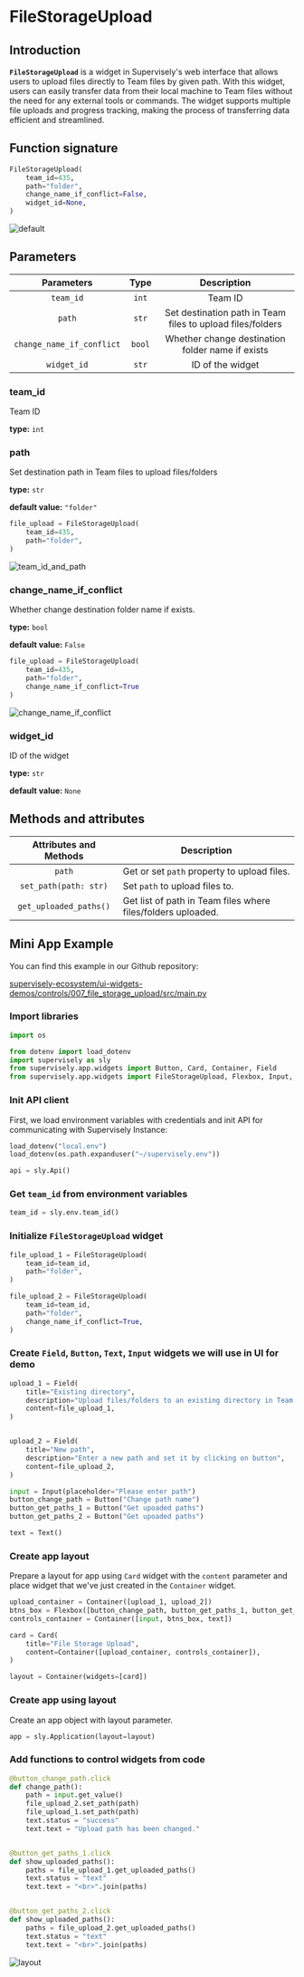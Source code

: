 # FileStorageUpload

## Introduction

**`FileStorageUpload`** is a widget in Supervisely's web interface that allows users to upload files directly to Team files by given path. With this widget, users can easily transfer data from their local machine to Team files without the need for any external tools or commands. The widget supports multiple file uploads and progress tracking, making the process of transferring data efficient and streamlined.

## Function signature

```python
FileStorageUpload(
    team_id=435,
    path="folder",
    change_name_if_conflict=False,
    widget_id=None,
)
```

![default](https://user-images.githubusercontent.com/79905215/224288968-b3edf93e-2bd9-4a26-94f8-41165e0e3387.png)

## Parameters

|         Parameters        |  Type  |                         Description                        |
| :-----------------------: | :----: | :--------------------------------------------------------: |
|         `team_id`         |  `int` |                           Team ID                          |
|           `path`          |  `str` | Set destination path in Team files to upload files/folders |
| `change_name_if_conflict` | `bool` |      Whether change destination folder name if exists      |
|        `widget_id`        |  `str` |                      ID of the widget                      |

### team\_id

Team ID

**type:** `int`

### path

Set destination path in Team files to upload files/folders

**type:** `str`

**default value:** `"folder"`

```python
file_upload = FileStorageUpload(
    team_id=435,
    path="folder",
)
```

![team\_id\_and\_path](https://user-images.githubusercontent.com/79905215/224320961-52434e4c-4ac2-4d37-a9fb-6ce248dc8760.gif)

### change\_name\_if\_conflict

Whether change destination folder name if exists.

**type:** `bool`

**default value:** `False`

```python
file_upload = FileStorageUpload(
    team_id=435,
    path="folder",
    change_name_if_conflict=True
)
```

![change\_name\_if\_conflict](https://user-images.githubusercontent.com/79905215/224321678-bb188f7d-0051-4946-afe3-2db589e63daa.gif)

### widget\_id

ID of the widget

**type:** `str`

**default value:** `None`

## Methods and attributes

| Attributes and Methods | Description                                                  |
| :--------------------: | ------------------------------------------------------------ |
|         `path`         | Get or set `path` property to upload files.                  |
|  `set_path(path: str)` | Set `path` to upload files to.                               |
| `get_uploaded_paths()` | Get list of path in Team files where files/folders uploaded. |

## Mini App Example

You can find this example in our Github repository:

[supervisely-ecosystem/ui-widgets-demos/controls/007\_file\_storage\_upload/src/main.py](https://github.com/supervisely-ecosystem/ui-widgets-demos/blob/master/controls/007\_file\_storage\_upload/src/main.py)

### Import libraries

```python
import os

from dotenv import load_dotenv
import supervisely as sly
from supervisely.app.widgets import Button, Card, Container, Field
from supervisely.app.widgets import FileStorageUpload, Flexbox, Input, Text
```

### Init API client

First, we load environment variables with credentials and init API for communicating with Supervisely Instance:

```python
load_dotenv("local.env")
load_dotenv(os.path.expanduser("~/supervisely.env"))

api = sly.Api()
```

### Get `team_id` from environment variables

```python
team_id = sly.env.team_id()
```

### Initialize `FileStorageUpload` widget

```python
file_upload_1 = FileStorageUpload(
    team_id=team_id,
    path="folder",
)

file_upload_2 = FileStorageUpload(
    team_id=team_id,
    path="folder",
    change_name_if_conflict=True,
)
```

### Create `Field`, `Button`, `Text`, `Input` widgets we will use in UI for demo

```python
upload_1 = Field(
    title="Existing directory",
    description="Upload files/folders to an existing directory in Team files",
    content=file_upload_1,
)


upload_2 = Field(
    title="New path",
    description="Enter a new path and set it by clicking on button",
    content=file_upload_2,
)

input = Input(placeholder="Please enter path")
button_change_path = Button("Change path name")
button_get_paths_1 = Button("Get upoaded paths")
button_get_paths_2 = Button("Get upoaded paths")

text = Text()
```

### Create app layout

Prepare a layout for app using `Card` widget with the `content` parameter and place widget that we've just created in the `Container` widget.

```python
upload_container = Container([upload_1, upload_2])
btns_box = Flexbox([button_change_path, button_get_paths_1, button_get_paths_2])
controls_container = Container([input, btns_box, text])

card = Card(
    title="File Storage Upload",
    content=Container([upload_container, controls_container]),
)

layout = Container(widgets=[card])
```

### Create app using layout

Create an app object with layout parameter.

```python
app = sly.Application(layout=layout)
```

### Add functions to control widgets from code

```python
@button_change_path.click
def change_path():
    path = input.get_value()
    file_upload_2.set_path(path)
    file_upload_1.set_path(path)
    text.status = "success"
    text.text = "Upload path has been changed."


@button_get_paths_1.click
def show_uploaded_paths():
    paths = file_upload_1.get_uploaded_paths()
    text.status = "text"
    text.text = "<br>".join(paths)


@button_get_paths_2.click
def show_uploaded_paths():
    paths = file_upload_2.get_uploaded_paths()
    text.status = "text"
    text.text = "<br>".join(paths)
```

![layout](https://user-images.githubusercontent.com/79905215/224339790-01af8df0-16fd-4b34-ab81-5ea760a33f46.gif)
